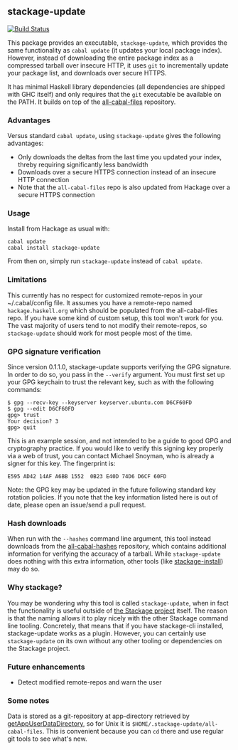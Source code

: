 ## stackage-update

[![Build Status](https://travis-ci.org/fpco/stackage-update.svg?branch=master)](https://travis-ci.org/fpco/stackage-update)

This package provides an executable, `stackage-update`, which provides the same
functionality as `cabal update` (it updates your local package index). However,
instead of downloading the entire package index as a compressed tarball over
insecure HTTP, it uses `git` to incrementally update your package list, and
downloads over secure HTTPS.

It has minimal Haskell library dependencies (all dependencies are shipped with
GHC itself) and only requires that the `git` executable be available on the
PATH. It builds on top of the
[all-cabal-files](https://github.com/commercialhaskell/all-cabal-files)
repository.

### Advantages

Versus standard `cabal update`, using `stackage-update` gives the following advantages:

* Only downloads the deltas from the last time you updated your index, threby requiring significantly less bandwidth
* Downloads over a secure HTTPS connection instead of an insecure HTTP connection
* Note that the `all-cabal-files` repo is also updated from Hackage over a secure HTTPS connection

### Usage

Install from Hackage as usual with:

```
cabal update
cabal install stackage-update
```

From then on, simply run `stackage-update` instead of `cabal update`.

### Limitations

This currently has no respect for customized remote-repos in your
~/.cabal/config file. It assumes you have a remote-repo named
`hackage.haskell.org` which should be populated from the all-cabal-files repo.
If you have some kind of custom setup, this tool won't work for you. The vast
majority of users tend to not modify their remote-repos, so `stackage-update`
should work for most people most of the time.

### GPG signature verification

Since version 0.1.1.0, stackage-update supports verifying the GPG signature. In
order to do so, you pass in the `--verify` argument. You must first set up your
GPG keychain to trust the relevant key, such as with the following commands:

```
$ gpg --recv-key --keyserver keyserver.ubuntu.com D6CF60FD
$ gpg --edit D6CF60FD
gpg> trust
Your decision? 3
gpg> quit
```

This is an example session, and not intended to be a guide to good GPG and
cryptography practice. If you would like to verify this signing key properly
via a web of trust, you can contact Michael Snoyman, who is already a signer
for this key. The fingerprint is:

```
E595 AD42 14AF A6BB 1552  0B23 E40D 74D6 D6CF 60FD
```

Note: the GPG key may be updated in the future following standard key rotation
policies. If you note that the key information listed here is out of date,
please open an issue/send a pull request.

### Hash downloads

When run with the `--hashes` command line argument, this tool instead downloads
from the
[all-cabal-hashes](https://github.com/commercialhaskell/all-cabal-hashes)
repository, which contains additional information for verifying the accuracy of
a tarball. While `stackage-update` does nothing with this extra information,
other tools (like [stackage-install](https://github.com/fpco/stackage-install))
may do so.

### Why stackage?

You may be wondering why this tool is called `stackage-update`, when in fact
the functionality is useful outside of [the Stackage
project](https://www.stackage.org/) itself. The reason is that the naming
allows it to play nicely with the other Stackage command line tooling.
Concretely, that means that if you have stackage-cli installed, stackage-update
works as a plugin. However, you can certainly use `stackage-update` on its own
without any other tooling or dependencies on the Stackage project.

### Future enhancements

* Detect modified remote-repos and warn the user

### Some notes

Data is stored as a git-repository at app-directory retrieved by [getAppUserDataDirectory](http://hackage.haskell.org/package/directory/docs/System-Directory.html#v:getAppUserDataDirectory), so for Unix it is `$HOME/.stackage-update/all-cabal-files`. This is convenient because you can `cd` there and use regular git tools to see what's new.
